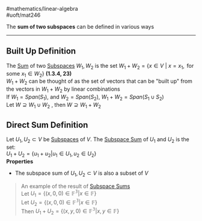 #mathematics/linear-algebra  
#uoft/mat246 

The **sum of two subspaces** can be defined in various ways 

---
## Built Up Definition
The [Sum](../../MAT224%20Notes/Sum.md) of two [Subspaces](../../MAT223%20Notes/Subspace.md) $W_{1}, W_{2}$ is the set $W_{1}+W_{2}=\{x\in V \  | \ x = x_{1}, \text{ for some }x_{1}\in W_{2} \}$ **(1.3.4, 23)**  
	$W_{1}+W_{2}$ can be thought of as the set of vectors that can be "built up" from the vectors in $W_1 +W_2$ by linear combinations  
	If $W_{1}=Span(S_{1})$, and $W_{2}=Span(S_{2})$, $W_{1}+W_{2}=Span(S_{1}\cup S_{2})$  
	Let $W \supseteq W_{1}\cup W_{2}$ , then $W\supseteq W_{1}+W_{2}$

## Direct Sum Definition
Let $U_{1},U_{2}\subset V$ be [Subspaces](../../MAT223%20Notes/Subspace.md) of $V$. The [Subspace Sum](.md) of $U_{1}$ and $U_{2}$ is the set:  
	$U_{1}+U_{2}=\{u_{1}+u_{2}|u_{1}\in U_{1}, u_{2}\in U_{2}\}$  
**Properties**
- The subspace sum of $U_{1},U_{2}\subset V$ is also a subset of $V$

> An example of the result of [Subspace Sums](.md)  
> 	Let $U_{1}=\{(x,0,0)\in \mathbb{F^{3}}|x\in \mathbb{F}\}$  
> 	Let $U_{2}=\{(x,0,0)\in \mathbb{F^{3}}| x\in \mathbb{F}\}$  
> 	Then $U_{1}+U_{2}=\{(x,y,0)\in \mathbb{F^{3}}|x,y \in \mathbb{F}\}$